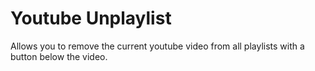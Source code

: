 # Youtube Unplaylist

Allows you to remove the current youtube video from all playlists with a button below the video.

